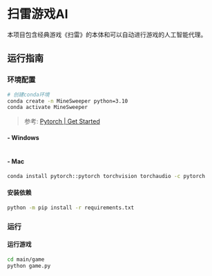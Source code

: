 # 扫雷游戏AI

本项目包含经典游戏《扫雷》的本体和可以自动进行游戏的人工智能代理。

## 运行指南

### 环境配置

```bash
# 创建conda环境
conda create -n MineSweeper python=3.10
conda activate MineSweeper
```

> 参考: [Pytorch | Get Started](https://pytorch.org/get-started/locally/)

#### - Windows

```bash

```

#### - Mac

```bash
conda install pytorch::pytorch torchvision torchaudio -c pytorch
```

#### 安装依赖

```bash
python -m pip install -r requirements.txt
```

### 运行

#### 运行游戏

```bash
cd main/game
python game.py
```
